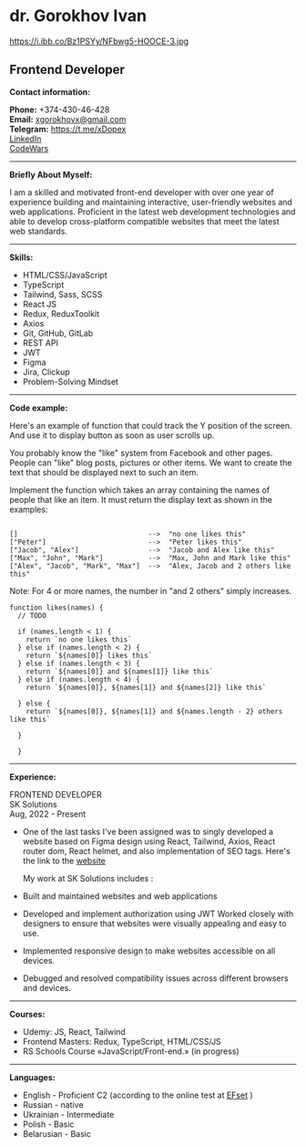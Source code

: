 # dr. Gorokhov Ivan

https://i.ibb.co/Bz1PSYy/NFbwg5-HOOCE-3.jpg

## Frontend Developer

**Contact information:**

**Phone:** +374-430-46-428  
**Email:** xgorokhovx@gmail.com  
**Telegram:** https://t.me/xDopex  
[LinkedIn](https://www.linkedin.com/in/ivan-gorokhov-829668234)  
[CodeWars](https://www.codewars.com/users/xDopeHatex/)

---

**Briefly About Myself:**

I am a skilled and motivated front-end developer with over one year of experience building and maintaining interactive, user-friendly websites and web applications. Proficient in the latest web development technologies and able to develop cross-platform compatible websites that meet the latest web standards.

---

**Skills:**

- HTML/CSS/JavaScript
- TypeScript
- Tailwind, Sass, SCSS
- React JS
- Redux, ReduxToolkit
- Axios
- Git, GitHub, GitLab
- REST API
- JWT
- Figma
- Jira, Clickup
- Problem-Solving Mindset

---

**Code example:**

Here's an example of function that could track the Y position of the screen. And use it to display button as soon as user scrolls up.

You probably know the "like" system from Facebook and other pages. People can "like" blog posts, pictures or other items. We want to create the text that should be displayed next to such an item.

Implement the function which takes an array containing the names of people that like an item. It must return the display text as shown in the examples:

```

[]                                -->  "no one likes this"
["Peter"]                         -->  "Peter likes this"
["Jacob", "Alex"]                 -->  "Jacob and Alex like this"
["Max", "John", "Mark"]           -->  "Max, John and Mark like this"
["Alex", "Jacob", "Mark", "Max"]  -->  "Alex, Jacob and 2 others like this"

```

Note: For 4 or more names, the number in "and 2 others" simply increases.

```
function likes(names) {
  // TODO

  if (names.length < 1) {
    return `no one likes this`
  } else if (names.length < 2) {
    return `${names[0]} likes this`
  } else if (names.length < 3) {
    return `${names[0]} and ${names[1]} like this`
  } else if (names.length < 4) {
    return `${names[0]}, ${names[1]} and ${names[2]} like this`

  } else {
    return `${names[0]}, ${names[1]} and ${names.length - 2} others like this`

  }

  }

```

---

**Experience:**

FRONTEND DEVELOPER  
SK Solutions  
Aug, 2022 - Present

- One of the last tasks I've been assigned was to singly developed a website based on Figma design using React, Tailwind, Axios, React router dom, React helmet, and also implementation of SEO tags. Here's the link to the [website](https://dbd.am/)

  My work at SK Solutions includes :  


- Built and maintained websites and web applications
- Developed and implement authorization using JWT
  Worked closely with designers to ensure that websites were visually appealing and easy to use.
- Implemented responsive design to make websites accessible on all devices.
- Debugged and resolved compatibility issues across different browsers and devices.

---

**Courses:**

- Udemy: JS, React, Tailwind
- Frontend Masters: Redux, TypeScript, HTML/CSS/JS
- RS Schools Course «JavaScript/Front-end.» (in progress)

---

**Languages:**

- English - Proficient C2 (according to the online test at [EFset](https://www.efset.org/cert/KpA873) )
- Russian - native
- Ukrainian - Intermediate
- Polish - Basic
- Belarusian - Basic
